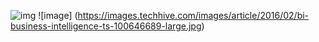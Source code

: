![img](http://www.pngpix.com/wp-content/uploads/2016/11/PNGPIX-COM-Flower-Bouquet-PNG-Transparent-Image-1.png)
![image] (https://images.techhive.com/images/article/2016/02/bi-business-intelligence-ts-100646689-large.jpg)
